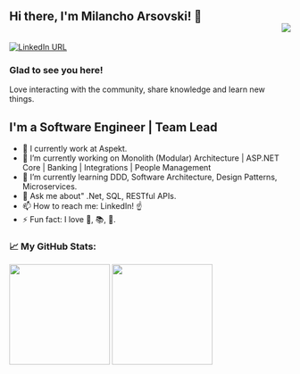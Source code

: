 ## Hi there, I'm Milancho Arsovski! 👋 <div align = 'right'>![](https://komarev.com/ghpvc/?username=milanch&color=blue)</div>

[![LinkedIn URL](https://img.shields.io/static/v1?color=blue&label=linkedin&logo=linkedin&logoColor=white&style=for-the-badge&message=Connect)](https://www.linkedin.com/in/milanchoarsovski/)

### Glad to see you here! 
Love interacting with the community, share knowledge and learn new things.

## **I'm a Software Engineer | Team Lead**

- 🏢 I currently work at Aspekt.
- 🔭 I’m currently working on Monolith (Modular) Architecture | ASP.NET Core | Banking | Integrations | People Management
- 🌱 I’m currently learning DDD, Software Architecture, Design Patterns, Microservices.
- 💬 Ask me about" .Net, SQL, RESTful APIs.
- 📫 How to reach me: LinkedIn! ☝️
- ⚡ Fun fact: I love 🏐, 📚, 🚴.


### 📈 My GitHub Stats:

<p>
  <img height="180em" src="https://github-readme-stats.vercel.app/api?username=milancho&show_icons=true&hide_border=true&&count_private=true&include_all_commits=true" />
  <img height="180em" src="https://github-readme-stats.vercel.app/api/top-langs/?username=milancho&show_icons=true&hide_border=true&layout=compact&langs_count=8&hide=javascript"/>
</p>

<!--
**Milancho/Milancho** is a ✨ _special_ ✨ repository because its `README.md` (this file) appears on your GitHub profile.

Here are some ideas to get you started:

- 🔭 I’m currently working on ...
- 🌱 I’m currently learning ...
- 👯 I’m looking to collaborate on ...
- 🤔 I’m looking for help with ...
- 💬 Ask me about ...
- 📫 How to reach me: ...
- 😄 Pronouns: ...

<a href="https://www.buymeacoffee.com/USERNAME" target="_blank" rel="noreferrer nofollow"> <img src="https://cdn.buymeacoffee.com/buttons/default-red.png" alt="Buy Me A Coffee" height="40" width="170" ></a>

Awesome GitHub Profile README
https://github.com/abhisheknaiidu/awesome-github-profile-readme#tools


https://github.com/ikatyang/emoji-cheat-sheet/blob/master/README.md

emoji-cheat-sheet
<a href="https://www.linkedin.com/in/milanchoarsovski"><img src="https://img.shields.io/badge/linkedin-%230077B5.svg?&style=for-the-badge&logo=linkedin&logoColor=white" height=25></a>

-->





